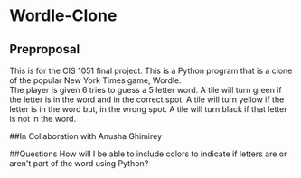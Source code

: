 # Wordle-Clone

## Preproposal
This is for the CIS 1051 final project.
This is a Python program that is a clone of the popular New York Times game, Wordle.  
The player is given 6 tries to guess a 5 letter word. 
A tile will turn green if the letter is in the word and in the correct spot. 
A tile will turn yellow if the letter is in the word but, in the wrong spot. 
A tile will turn black if that letter is not in the word.

##In Collaboration with
Anusha Ghimirey

##Questions
How will I be able to include colors to indicate if letters are or aren't part of the word using Python?
